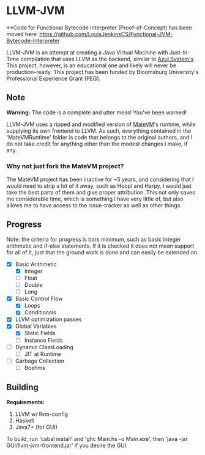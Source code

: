 # LLVM-JVM

**Code for Functional Bytecode Interpreter (Proof-of-Concept) has been moved here: https://github.com/LouisJenkinsCS/Functional-JVM-Bytecode-Interpreter

LLVM-JVM is an attempt at creating a Java Virtual Machine with Just-In-Time compilation
that uses LLVM as the backend, similar to [Azul System's](https://www.azul.com/called-new-jit-compiler-falcon/).
This project, however, is an educational one and likely will never be production-ready.
This project has been funded by Bloomsburg University's Professional Experience Grant (PEG).

## Note


**Warning:** The code is a complete and utter mess! You've been warned!

LLVM-JVM uses a ripped and modified version of [MateVM](https://github.com/MateVM/MateVM)'s runtime, while
supplying its own frontend to LLVM. As such, everything contained in the 'MateVMRuntime'
folder is code that belongs to the original authors, and I do not take credit for anything
other than the modest changes I make, if any.

### Why not just fork the MateVM project?

The MateVM project has been inactive for ~5 years, and considering that I would need to
strip a lot of it away, such as Hoopl and Harpy, I would just take the best parts of
them and give proper attribution. This not only saves me considerable time, which
is something I have very little of, but also allows me to have access to the issue-tracker
as well as other things.

## Progress

Note: the criteria for progress is bars minimum, such as basic integer arithmetic and if-else statements. If it is checked it does not mean support for all of it, just that the ground work is done and can easily be extended on.

- [X] Basic Arithmetic
  - [X] Integer
  - [ ] Float
  - [ ] Double
  - [ ] Long
- [X] Basic Control Flow
  - [X] Loops
  - [X] Conditionals
- [X] LLVM optimization passes
- [X] Global Variables
  - [X] Static Fields
  - [ ] Instance Fields
- [ ] Dynamic ClassLoading
  - [ ] JIT at Runtime
- [ ] Garbage Collection
  - [ ] Boehms

## Building

**Requirements:**
1. LLVM w/ llvm-config
2. Haskell
3. Java7+ (for GUI)


To build, run 'cabal install' and 'ghc Main.hs -o Main.exe', then 'java -jar GUI/llvm-jvm-frontend.jar'
if you desire the GUI.

